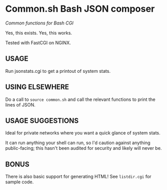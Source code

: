 Common.sh Bash JSON composer
=====================
*Common functions for Bash CGI*

Yes, this exists. Yes, this works.

Tested with FastCGI on NGINX.

## USAGE
Run jsonstats.cgi to get a printout of system stats.

## USING ELSEWHERE
Do a call to `source common.sh` and call the relevant functions to print the lines of JSON.

## USAGE SUGGESTIONS
Ideal for private networks where you want a quick glance of system stats.

It can run anything your shell can run, so I'd caution against anything public-facing; this hasn't been audited for security and likely will never be.

## BONUS
There is also basic support for generating HTML! See `listdir.cgi` for sample code.


